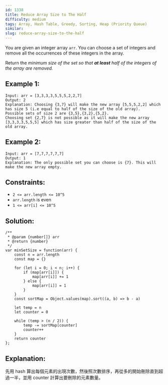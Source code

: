 ```yaml
---
id: 1338
title: Reduce Array Size to The Half
difficulty: medium
tags: Array, Hash Table, Greedy, Sorting, Heap (Priority Queue)
similar:
slug: reduce-array-size-to-the-half
---
```


You are given an integer array `arr`. You can choose a set of integers and remove all the occurrences of these integers in the array.

Return the _minimum size of the set so that **at least** half of the integers of the array are removed._

## Example 1:

```
Input: arr = [3,3,3,3,5,5,5,2,2,7]
Output: 2
Explanation: Choosing {3,7} will make the new array [5,5,5,2,2] which has size 5 (i.e equal to half of the size of the old array).
Possible sets of size 2 are {3,5},{3,2},{5,2}.
Choosing set {2,7} is not possible as it will make the new array [3,3,3,3,5,5,5] which has size greater than half of the size of the old array.
```

## Example 2:

```
Input: arr = [7,7,7,7,7,7]
Output: 1
Explanation: The only possible set you can choose is {7}. This will make the new array empty.
```

## Constraints:

- `2 <= arr.length <= 10^5`
- `arr.length` is even
- `1 <= arr[i] <= 10^5`

## Solution:

```
/**
 * @param {number[]} arr
 * @return {number}
 */
var minSetSize = function(arr) {
    const n = arr.length
    const map = {}

    for (let i = 0; i < n; i++) {
        if (map[arr[i]]) {
            map[arr[i]] += 1
        } else {
            map[arr[i]] = 1
        }
    }
    const sortMap = Object.values(map).sort((a, b) => b - a)

    let temp = n
    let counter = 0

    while (temp > (n / 2)) {
        temp -= sortMap[counter]
        counter++
    }
    return counter
};
```

## Explanation:

先用 hash 算出每個元素的出現次數，然後照次數排序，再從多的開始刪除直到超過一半，並用 counter 計算出要刪除的元素數量。
